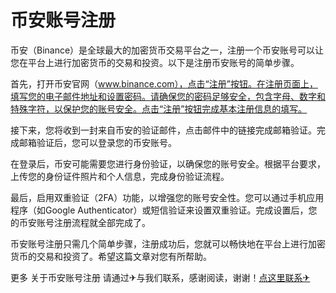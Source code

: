 # 币安账号注册

币安（Binance）是全球最大的加密货币交易平台之一，注册一个币安账号可以让您在平台上进行加密货币的交易和投资。以下是注册币安账号的简单步骤。

首先，打开币安官网（www.binance.com），点击“注册”按钮。在注册页面上，填写您的电子邮件地址和设置密码。请确保您的密码足够安全，包含字母、数字和特殊字符，以保护您的账号安全。点击“注册”按钮完成基本注册信息的填写。

接下来，您将收到一封来自币安的验证邮件，点击邮件中的链接完成邮箱验证。完成邮箱验证后，您可以登录您的币安账号。

在登录后，币安可能需要您进行身份验证，以确保您的账号安全。根据平台要求，上传您的身份证件照片和个人信息，完成身份验证流程。

最后，启用双重验证（2FA）功能，以增强您的账号安全性。您可以通过手机应用程序（如Google Authenticator）或短信验证来设置双重验证。完成设置后，您的币安账号注册流程就全部完成了。

币安账号注册只需几个简单步骤，注册成功后，您就可以畅快地在平台上进行加密货币的交易和投资了。希望这篇文章对您有所帮助。

更多 关于币安账号注册 请通过✈与我们联系，感谢阅读，谢谢！[点这里联系✈](https://t.me/lm999bot)